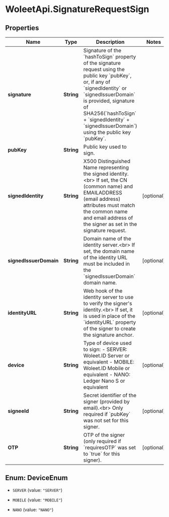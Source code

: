 # WoleetApi.SignatureRequestSign

## Properties

Name | Type | Description | Notes
------------ | ------------- | ------------- | -------------
**signature** | **String** | Signature of the &#x60;hashToSign&#x60; property of the signature request using the public key &#x60;pubKey&#x60;, or, if any of &#x60;signedIdentity&#x60; or &#x60;signedIssuerDomain&#x60; is provided, signature of SHA256(&#x60;hashToSign&#x60; + &#x60;signedIdentity&#x60; + &#x60;signedIssuerDomain&#x60;) using the public key &#x60;pubKey&#x60;.  | 
**pubKey** | **String** | Public key used to sign. | 
**signedIdentity** | **String** | X500 Distinguished Name representing the signed identity.&lt;br&gt; If set, the CN (common name) and EMAILADDRESS (email address) attributes must match the common name and email address of the signer as set in the signature request.  | [optional] 
**signedIssuerDomain** | **String** | Domain name of the identity server.&lt;br&gt; If set, the domain name of the identity URL must be included in the &#x60;signedIssuerDomain&#x60; domain name.  | [optional] 
**identityURL** | **String** | Web hook of the identity server to use to verify the signer&#39;s identity.&lt;br&gt; If set, it is used in place of the &#x60;identityURL&#x60; property of the signer to create the signature anchor.  | [optional] 
**device** | **String** | Type of device used to sign: - SERVER: Woleet.ID Server or equivalent - MOBILE: Woleet.ID Mobile or equivalent - NANO: Ledger Nano S or equivalent  | [optional] 
**signeeId** | **String** | Secret identifier of the signer (provided by email).&lt;br&gt; Only required if &#x60;pubKey&#x60; was not set for thìs signer.  | [optional] 
**OTP** | **String** | OTP of the signer (only required if &#x60;requiresOTP&#x60; was set to &#x60;true&#x60; for thìs signer).  | [optional] 



## Enum: DeviceEnum


* `SERVER` (value: `"SERVER"`)

* `MOBILE` (value: `"MOBILE"`)

* `NANO` (value: `"NANO"`)




